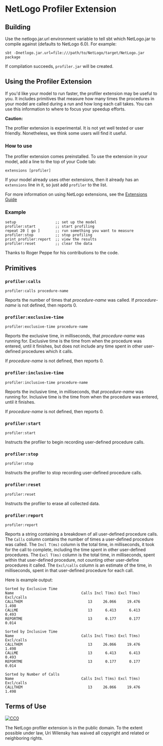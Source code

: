 
# NetLogo Profiler Extension

## Building

Use the netlogo.jar.url environment variable to tell sbt which NetLogo.jar to compile against (defaults to NetLogo 6.0). For example:

    sbt -Dnetlogo.jar.url=file:///path/to/NetLogo/target/NetLogo.jar package

If compilation succeeds, `profiler.jar` will be created.

## Using the Profiler Extension

If you'd like your model to run faster, the profiler extension
may be useful to you. It includes primitives that measure how many
times the procedures in your model are called during a run and how
long each call takes. You can use this information to where to focus
your speedup efforts.

**Caution:**

The profiler extension is experimental. It is not yet well tested or
user friendly. Nonetheless, we think some users will find it useful.

### How to use

The profiler extension comes preinstalled. To use the extension in
your model, add a line to the top of your Code tab:

```NetLogo
extensions [profiler]
```

If your model already uses other extensions, then it already has an
`extensions` line in it, so just add `profiler` to the list.

For more information on using NetLogo extensions,
see the [Extensions Guide](http://ccl.northwestern.edu/netlogo/docs/extensions.html)

### Example

```NetLogo
setup                  ;; set up the model
profiler:start         ;; start profiling
repeat 20 [ go ]       ;; run something you want to measure
profiler:stop          ;; stop profiling
print profiler:report  ;; view the results
profiler:reset         ;; clear the data
```

Thanks to Roger Peppe for his contributions to the code.


## Primitives


### `profiler:calls`

```NetLogo
profiler:calls procedure-name
```


Reports the number of times that *procedure-name* was called. If
*procedure-name* is not defined, then reports 0.



### `profiler:exclusive-time`

```NetLogo
profiler:exclusive-time procedure-name
```


Reports the exclusive time, in milliseconds, that
*procedure-name* was running for. Exclusive time is the time
from when the procedure was entered, until it finishes, but does not
include any time spent in other user-defined procedures which it
calls.

If *procedure-name* is not defined, then reports 0.



### `profiler:inclusive-time`

```NetLogo
profiler:inclusive-time procedure-name
```


Reports the inclusive time, in milliseconds, that
*procedure-name* was running for. Inclusive time is the time
from when the procedure was entered, until it finishes.

If *procedure-name* is not defined, then reports 0.



### `profiler:start`

```NetLogo
profiler:start
```

Instructs the profiler to begin recording user-defined procedure calls.


### `profiler:stop`

```NetLogo
profiler:stop
```

Instructs the profiler to stop recording user-defined procedure calls.


### `profiler:reset`

```NetLogo
profiler:reset
```

Instructs the profiler to erase all collected data.


### `profiler:report`

```NetLogo
profiler:report
```


Reports a string containing a breakdown of all user-defined procedure
calls. The `Calls` column contains the number of times a
user-defined procedure was called. The `Incl T(ms)` column
is the total time, in milliseconds, it took for the call to complete,
including the time spent in other user-defined procedures. The
`Excl T(ms)` column is the total time, in milliseconds,
spent within that user-defined procedure, not counting other
user-define procedures it called. The <code>Excl/calls</code> column
is an estimate of the time, in milliseconds, spent in that
user-defined procedure for each call.

Here is example output:

```
Sorted by Exclusive Time
Name                               Calls Incl T(ms) Excl T(ms) Excl/calls
CALLTHEM                              13     26.066     19.476      1.498
CALLME                                13      6.413      6.413      0.493
REPORTME                              13      0.177      0.177      0.014

Sorted by Inclusive Time
Name                               Calls Incl T(ms) Excl T(ms) Excl/calls
CALLTHEM                              13     26.066     19.476      1.498
CALLME                                13      6.413      6.413      0.493
REPORTME                              13      0.177      0.177      0.014

Sorted by Number of Calls
Name                               Calls Incl T(ms) Excl T(ms) Excl/calls
CALLTHEM                              13     26.066     19.476      1.498
```



## Terms of Use

[![CC0](http://i.creativecommons.org/p/zero/1.0/88x31.png)](http://creativecommons.org/publicdomain/zero/1.0/)

The NetLogo profiler extension is in the public domain.  To the extent possible under law, Uri Wilensky has waived all copyright and related or neighboring rights.
